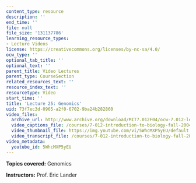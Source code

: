 ```yaml
---
content_type: resource
description: ''
end_time: ''
file: null
file_size: '131137786'
learning_resource_types:
- Lecture Videos
license: https://creativecommons.org/licenses/by-nc-sa/4.0/
ocw_type: ''
optional_tab_title: ''
optional_text: ''
parent_title: Video Lectures
parent_type: CourseSection
related_resources_text: ''
resource_index_text: ''
resourcetype: Video
start_time: ''
title: 'Lecture 25: Genomics'
uid: 73f7ec3d-0965-a2f0-6702-9ba24b282860
video_files:
  archive_url: http://www.archive.org/download/MIT7.012F04/ocw-7.012-lec25-10nov2004-220k.mp4
  video_captions_file: /courses/7-012-introduction-to-biology-fall-2004/617e21b805815669a223201822a41c05_5WhcMXP5yEU.vtt
  video_thumbnail_file: https://img.youtube.com/vi/5WhcMXP5yEU/default.jpg
  video_transcript_file: /courses/7-012-introduction-to-biology-fall-2004/f8cd7c04c980a141e44525db3eea3b70_5WhcMXP5yEU.pdf
video_metadata:
  youtube_id: 5WhcMXP5yEU
---
```


**Topics covered:** Genomics

**Instructors:** Prof. Eric Lander

